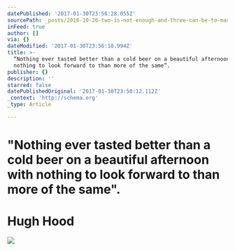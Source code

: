 ```yaml
---
datePublished: '2017-01-30T23:56:28.055Z'
sourcePath: _posts/2016-10-26-two-is-not-enough-and-three-can-be-to-many.md
inFeed: true
author: []
via: {}
dateModified: '2017-01-30T23:56:18.994Z'
title: >-
  “Nothing ever tasted better than a cold beer on a beautiful afternoon with
  nothing to look forward to than more of the same”. 
publisher: {}
description: ''
starred: false
datePublishedOriginal: '2017-01-30T23:50:12.112Z'
_context: 'http://schema.org'
_type: Article

---
```

# "Nothing ever tasted better than a cold beer on a beautiful afternoon with nothing to look forward to than more of the same". 

# Hugh Hood
![](https://the-grid-user-content.s3-us-west-2.amazonaws.com/82e0baed-b671-4f15-891d-d77ce6aeefc4.jpg)